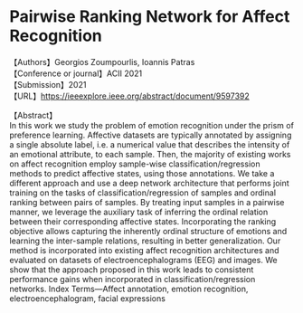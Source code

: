 # Pairwise Ranking Network for Affect Recognition

【Authors】Georgios Zoumpourlis, Ioannis Patras  
【Conference or journal】ACII 2021  
【Submission】2021  
【URL】https://ieeexplore.ieee.org/abstract/document/9597392  

【Abstract】  
In this work we study the problem of emotion recognition under the prism of preference learning. Affective datasets are typically annotated by assigning a single absolute label, i.e. a numerical value that describes the intensity of an emotional attribute, to each sample. Then, the majority of existing works on affect recognition employ sample-wise classification/regression methods to predict affective states, using those annotations. We take a different approach and use a deep network architecture that performs joint training on the tasks of classification/regression of samples and ordinal ranking between pairs of samples. By treating input samples in a pairwise manner, we leverage the auxiliary task of inferring the ordinal relation between their corresponding affective states. Incorporating the ranking objective allows capturing the inherently ordinal structure of emotions and learning the inter-sample relations, resulting in better generalization. Our method is incorporated into existing affect recognition architectures and evaluated on datasets of electroencephalograms (EEG) and images. We show that the approach proposed in this work leads to consistent performance gains when incorporated in classification/regression networks. Index Terms—Affect annotation, emotion recognition, electroencephalogram, facial expressions 
